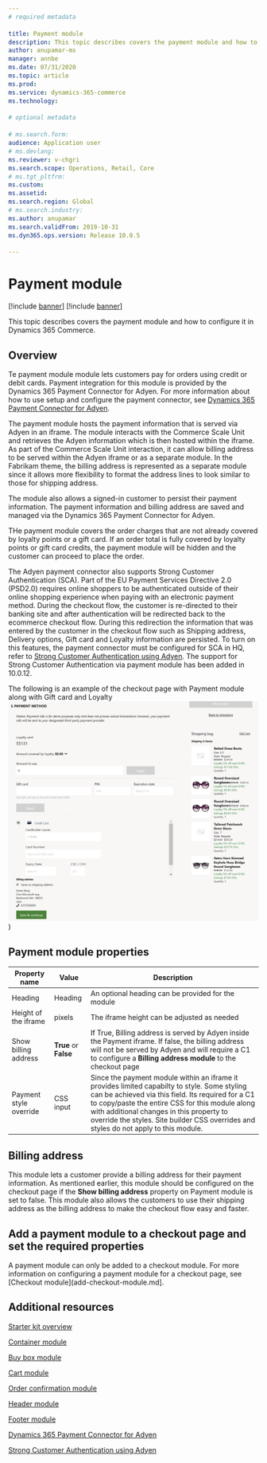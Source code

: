 ```yaml
---
# required metadata

title: Payment module
description: This topic describes covers the payment module and how to configure it in Dynamics 365 Commerce.
author: anupamar-ms
manager: annbe
ms.date: 07/31/2020
ms.topic: article
ms.prod: 
ms.service: dynamics-365-commerce
ms.technology: 

# optional metadata

# ms.search.form: 
audience: Application user
# ms.devlang: 
ms.reviewer: v-chgri
ms.search.scope: Operations, Retail, Core
# ms.tgt_pltfrm: 
ms.custom: 
ms.assetid: 
ms.search.region: Global
# ms.search.industry: 
ms.author: anupamar
ms.search.validFrom: 2019-10-31
ms.dyn365.ops.version: Release 10.0.5

---
```


# Payment module

[!include [banner](includes/banner.md)]
[!include [banner](includes/preview-banner.md)]

This topic describes covers the payment module and how to configure it in Dynamics 365 Commerce.

## Overview

Te payment module module lets customers pay for orders using credit or debit cards. Payment integration for this module is provided by the Dynamics 365 Payment Connector for Adyen. For more information about how to use setup and configure the payment connector, see [Dynamics 365 Payment Connector for Adyen](dev-itpro/adyen-connector.md). 

The payment module hosts the payment information that is served via Adyen in an iframe. The module interacts with the Commerce Scale Unit and retrieves the Adyen information which is then hosted within the iframe. As part of the Commerce Scale Unit interaction, it can allow billing address to be served within the Adyen iframe or as a separate module. In the Fabrikam theme, the billing address is represented as a separate module since it allows more flexibility to format the address lines to look similar to those for shipping address. 

The module also allows a signed-in customer to persist their payment information. The payment information and billing address are saved and managed via the Dynamics 365 Payment Connector for Adyen.

THe payment module covers the order charges that are not already covered by loyalty points or a gift card. If an order total is fully covered by loyalty points or gift card credits, the payment module will be hidden and the customer can proceed to place the order.

The Adyen payment connector also supports Strong Customer Authentication (SCA). Part of the EU Payment Services Directive 2.0 (PSD2.0) requires online shoppers to be authenticated outside of their online shopping experience when paying with an electronic payment method. During the checkout flow, the customer is re-directed to their banking site and after authentication will be redirected back to the ecommerce checkout flow. During this redirection the information that was entered by the customer in the checkout flow such as Shipping address, Delivery options, Gift card and Loyalty information are persisted.  To turn on this features, the payment connector must be configured for SCA in HQ, refer to [Strong Customer Authentication using Adyen](adyen_redirect.md). The support for Strong Customer Authentication via payment module has been added in 10.0.12. 

The following is an example of the checkout page with Payment module along with Gift card and Loyalty
![Example of gift card, loyalty points, payment, and billing address modules](./media/ecommerce-payments.PNG))

## Payment module properties
| Property name             | Value                 | Description |
|---------------------------|-----------------------|-------------|
| Heading                  | Heading| An optional heading can be provided for the module |
| Height of the iframe | pixels   | The iframe height can be adjusted as needed |
| Show billing address       | **True** or **False** | If True, Billing address is served  by Adyen inside the Payment iframe. If false, the billing address will not be served by Adyen and will require a C1 to configure a **Billing address module** to the checkout page  |
| Payment style override    |  CSS input | Since the payment module within an iframe it provides limited capabilty to style. Some styling can be achieved via this field. Its required for a C1 to copy/paste the entire CSS for this module along with additional changes in this property to override the styles. Site builder CSS overrides and styles do not apply to this module.|

## Billing address

This module lets a customer provide a billing address for their payment information. As mentioned earlier, this module should be configured on the checkout page if the **Show billing address** property on Payment module is set to false. This module also allows the customers to use their shipping address as the billing address to make the checkout flow easy and faster. 

## Add a payment module to a checkout page and set the required properties

A payment module can only be added to a checkout module. For more information on configuring a payment module for a checkout page, see [Checkout module](add-checkout-module.md].

## Additional resources

[Starter kit overview](starter-kit-overview.md)

[Container module](add-container-module.md)

[Buy box module](add-buy-box.md)

[Cart module](add-cart-module.md)

[Order confirmation module](order-confirmation-module.md)

[Header module](author-header-module.md)

[Footer module](author-footer-module.md)

[Dynamics 365 Payment Connector for Adyen](dev-itpro/adyen-connector.md)

[Strong Customer Authentication using Adyen](adyen_redirect.md)
